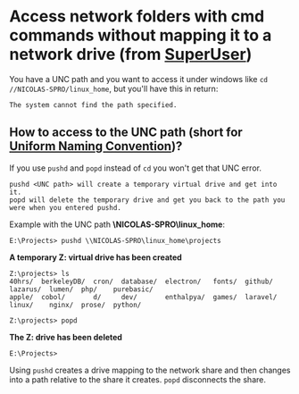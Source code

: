 # Access network folders with cmd commands without mapping it to a network drive (from [SuperUser](https://superuser.com/a/399885))

You have a UNC path and you want to access it under windows like `cd //NICOLAS-SPRO/linux_home`, 
but you'll have this in return:
```
The system cannot find the path specified.
```

## How to access to the UNC path (short for [Uniform Naming Convention](https://en.wikipedia.org/wiki/Path_(computing)#Uniform_Naming_Convention))?
If you use `pushd` and `popd` instead of `cd` you won't get that UNC error.

```
pushd <UNC path> will create a temporary virtual drive and get into it.
popd will delete the temporary drive and get you back to the path you were when you entered pushd.
```

Example with the UNC path __\\NICOLAS-SPRO\linux_home__:
```
E:\Projects> pushd \\NICOLAS-SPRO\linux_home\projects
```
__A temporary Z: virtual drive has been created__
```
Z:\projects> ls
40hrs/  berkeleyDB/  cron/  database/  electron/   fonts/  github/   lazarus/  lumen/  php/    purebasic/
apple/  cobol/       d/     dev/       enthalpya/  games/  laravel/  linux/    nginx/  prose/  python/
```
```
Z:\projects> popd
```
__The Z: drive has been deleted__
```
E:\Projects> 
```

Using `pushd` creates a drive mapping to the network share and then changes into a path relative to the share it creates. 
`popd` disconnects the share.
